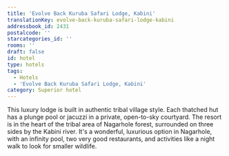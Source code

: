 ```yaml
---
title: 'Evolve Back Kuruba Safari Lodge, Kabini'
translationKey: evolve-back-kuruba-safari-lodge-kabini
addressbook_id: 2431
postalcode: ''
starcategories_id: ''
rooms: ''
draft: false
id: hotel
type: hotels
tags:
  - Hotels
  - 'Evolve Back Kuruba Safari Lodge, Kabini'
category: Superior hotel
---
```

This luxury lodge is built in authentic tribal village style. Each thatched hut has a plunge pool or jacuzzi in a private, open-to-sky courtyard. The resort is in the heart of the tribal area of Nagarhole forest, surrounded on three sides by the Kabini river. It's a wonderful, luxurious option in Nagarhole, with an infinity pool, two very good restaurants, and activities like a night walk to look for smaller wildlife.